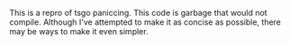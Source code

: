 This is a repro of tsgo paniccing. This code is garbage that would not compile. Although I've attempted to make it as concise as possible, there may be ways to make it even simpler.
